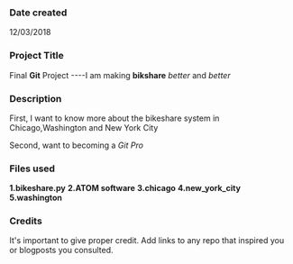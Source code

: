 ### Date created
12/03/2018

### Project Title
Final **Git** Project
----I am making **bikshare** *better* and *better* 

### Description
First, I want to know more about the bikeshare system in Chicago,Washington and New York City

Second, want to becoming a *Git Pro*


### Files used
**1.bikeshare.py**
**2.ATOM software**
**3.chicago**
**4.new_york_city**
**5.washington**

### Credits
It's important to give proper credit. Add links to any repo that inspired you or blogposts you consulted.

